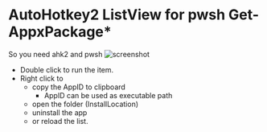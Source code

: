 # AutoHotkey2 ListView for pwsh Get-AppxPackage*
So you need ahk2 and pwsh
![screenshot](https://github.com/tamo/StoreAppsViewer.ahk/assets/383537/a657b326-2bba-4959-b654-622697be96b1)
- Double click to run the item.
- Right click to
  - copy the AppID to clipboard
    - AppID can be used as executable path
  - open the folder (InstallLocation)
  - uninstall the app
  - or reload the list.
